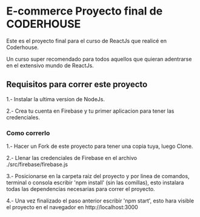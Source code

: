 # E-commerce Proyecto final de CODERHOUSE

Este es el proyecto final para el curso de ReactJs que realicé en Coderhouse.

Un curso super recomendado para todos aquellos que quieran adentrarse en el extensivo mundo de ReactJs.

## Requisitos para correr este proyecto

1.- Instalar la ultima version de NodeJs.

2.- Crea tu cuenta en Firebase y tu primer aplicacion para tener las credenciales.

### Como correrlo

1.- Hacer un Fork de este proyecto para tener una copia tuya, luego Clone.

2.- Llenar las credenciales de Firebase en el archivo ./src/firebase/firebase.js

3.- Posicionarse en la carpeta raiz del proyecto y por linea de comandos, terminal o consola escribir 'npm install' (sin las comillas), esto instalara todas las dependencias necesarias para correr el proyecto.

4.- Una vez finalizado el paso anterior escribir 'npm start', esto hara visible el proyecto en el navegador en http://localhost:3000

